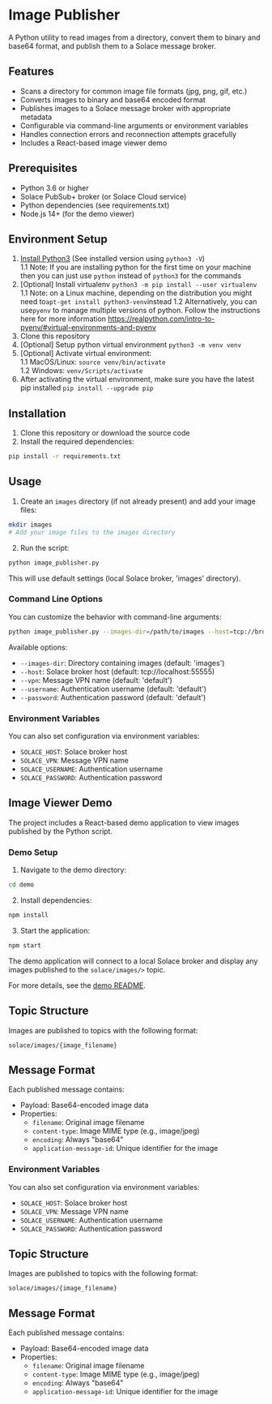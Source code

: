 # Image Publisher

A Python utility to read images from a directory, convert them to binary and base64 format, and publish them to a Solace message broker.

## Features

- Scans a directory for common image file formats (jpg, png, gif, etc.)
- Converts images to binary and base64 encoded format
- Publishes images to a Solace message broker with appropriate metadata
- Configurable via command-line arguments or environment variables
- Handles connection errors and reconnection attempts gracefully
- Includes a React-based image viewer demo

## Prerequisites

- Python 3.6 or higher
- Solace PubSub+ broker (or Solace Cloud service)
- Python dependencies (see requirements.txt)
- Node.js 14+ (for the demo viewer)

## Environment Setup

1. [Install Python3](https://www.python.org/downloads/) (See installed version using `python3 -V`)  
   1.1 Note: If you are installing python for the first time on your machine then you can just use `python` instead of `python3` for the commands
1. [Optional] Install virtualenv `python3 -m pip install --user virtualenv` 1.1 Note: on a Linux machine, depending on the distribution you might need to`apt-get install python3-venv`instead 1.2 Alternatively, you can use`pyenv` to manage multiple versions of python. Follow the instructions here for more information https://realpython.com/intro-to-pyenv/#virtual-environments-and-pyenv
1. Clone this repository
1. [Optional] Setup python virtual environment `python3 -m venv venv`
1. [Optional] Activate virtual environment:  
   1.1 MacOS/Linux: `source venv/bin/activate`  
   1.2 Windows: `venv/Scripts/activate`
1. After activating the virtual environment, make sure you have the latest pip installed `pip install --upgrade pip`

## Installation

1. Clone this repository or download the source code
2. Install the required dependencies:

```bash
pip install -r requirements.txt
```

## Usage

1. Create an `images` directory (if not already present) and add your image files:

```bash
mkdir images
# Add your image files to the images directory
```

2. Run the script:

```bash
python image_publisher.py
```

This will use default settings (local Solace broker, 'images' directory).

### Command Line Options

You can customize the behavior with command-line arguments:

```bash
python image_publisher.py --images-dir=/path/to/images --host=tcp://broker:55555 --vpn=my-vpn --username=user --password=pass
```

Available options:

- `--images-dir`: Directory containing images (default: 'images')
- `--host`: Solace broker host (default: tcp://localhost:55555)
- `--vpn`: Message VPN name (default: 'default')
- `--username`: Authentication username (default: 'default')
- `--password`: Authentication password (default: 'default')

### Environment Variables

You can also set configuration via environment variables:

- `SOLACE_HOST`: Solace broker host
- `SOLACE_VPN`: Message VPN name
- `SOLACE_USERNAME`: Authentication username
- `SOLACE_PASSWORD`: Authentication password

## Image Viewer Demo

The project includes a React-based demo application to view images published by the Python script.

### Demo Setup

1. Navigate to the demo directory:

```bash
cd demo
```

2. Install dependencies:

```bash
npm install
```

3. Start the application:

```bash
npm start
```

The demo application will connect to a local Solace broker and display any images published to the `solace/images/>` topic.

For more details, see the [demo README](./demo/README.md).

## Topic Structure

Images are published to topics with the following format:
```
solace/images/{image_filename}
```

## Message Format

Each published message contains:
- Payload: Base64-encoded image data
- Properties:
  - `filename`: Original image filename
  - `content-type`: Image MIME type (e.g., image/jpeg)
  - `encoding`: Always "base64"
  - `application-message-id`: Unique identifier for the image

### Environment Variables

You can also set configuration via environment variables:

- `SOLACE_HOST`: Solace broker host
- `SOLACE_VPN`: Message VPN name
- `SOLACE_USERNAME`: Authentication username
- `SOLACE_PASSWORD`: Authentication password

## Topic Structure

Images are published to topics with the following format:
```
solace/images/{image_filename}
```

## Message Format

Each published message contains:
- Payload: Base64-encoded image data
- Properties:
  - `filename`: Original image filename
  - `content-type`: Image MIME type (e.g., image/jpeg)
  - `encoding`: Always "base64"
  - `application-message-id`: Unique identifier for the image